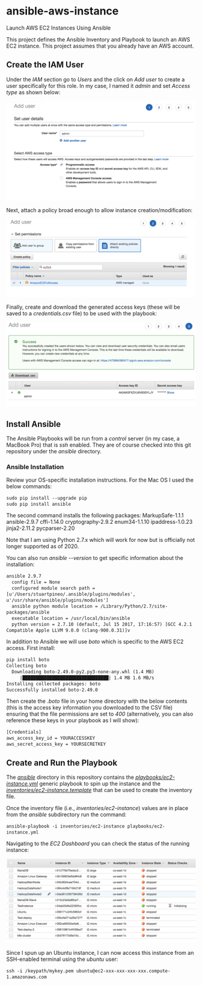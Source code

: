 # ansible-aws-instance
Launch AWS EC2 Instances Using Ansible

This project defines the Ansible Inventory and Playbook to launch an AWS EC2 instance. This project assumes that you already have an AWS account.

## Create the IAM User

Under the _IAM_ section go to _Users_ and the click on _Add user_ to create a user specifically for this role. In my case, I named it _admin_ and set _Access type_ as shown below:

![Add User](images/add_user.png)

 Next, attach a policy broad enough to allow instance creation/modification:
 
 ![Attach Policy](images/attach_policy.png)
 
 Finally, create and download the generated access keys (these will be saved to a _credentials.csv_ file) to be used with the playbook:
 
 ![Download Keys](images/download_csv.png)


## Install Ansible

The Ansible Playbooks will be run from a _control_ server (in my case, a MacBook Pro) that is _ssh_ enabled. They are of course checked into this git repository under the _ansible_ directory.

### Ansible Installation

Review your OS-specific installation instructions. For the Mac OS I used the below commands:
```
sudo pip install --upgrade pip
sudo pip install ansible
```
The second command installs the following packages: MarkupSafe-1.1.1 ansible-2.9.7 cffi-1.14.0 cryptography-2.9.2 enum34-1.1.10 ipaddress-1.0.23 jinja2-2.11.2 pycparser-2.20

Note that I am using Python 2.7.x which will work for now but is officially not longer supported as of 2020.

You can also run _ansible --version_ to get specific information about the installation:
```
ansible 2.9.7
  config file = None
  configured module search path = [u'/Users/stuartpineo/.ansible/plugins/modules', u'/usr/share/ansible/plugins/modules']
  ansible python module location = /Library/Python/2.7/site-packages/ansible
  executable location = /usr/local/bin/ansible
  python version = 2.7.10 (default, Jul 15 2017, 17:16:57) [GCC 4.2.1 Compatible Apple LLVM 9.0.0 (clang-900.0.31)]v
```

In addition to Ansible we will use _boto_ which is specific to the AWS EC2 access. First install:
```
pip install boto
Collecting boto
  Downloading boto-2.49.0-py2.py3-none-any.whl (1.4 MB)
     |████████████████████████████████| 1.4 MB 1.6 MB/s 
Installing collected packages: boto
Successfully installed boto-2.49.0
```

Then create the _.boto_ file in your home directory with the below contents (this is the access key information you downloaded to the CSV file) ensuring that the file permissions are set to _400_ (alternatively, you can also reference these keys in your playbook as I will show):
```
[Credentials]
aws_access_key_id = YOURACCESSKEY
aws_secret_access_key = YOURSECRETKEY
```

## Create and Run the Playbook

The [_ansible_](ansible) directory in this repository contains the [_playbooks/ec2-instance.yml_](ansible/playbooks/ec2-instance.yml) generic playbook to spin up the instance and the [_inventories/ec2-instance.template_](ansible/inventories/ec2-instance.template) that can be used to create the inventory file.

Once the inventory file (i.e., _inventories/ec2-instance_) values are in place from the _ansible_ subdirectory run the command:
```
ansible-playbook -i inventories/ec2-instance playbooks/ec2-instance.yml
```

Navigating to the _EC2 Dashboard_ you can check the status of the running instance:

![Running Instance](images/running_instance.png)

Since I spun up an Ubuntu instance, I can now access this instance from an SSH-enabled terminal using the _ubuntu_ user:
```
ssh -i /keypath/mykey.pem ubuntu@ec2-xxx-xxx-xxx-xxx.compute-1.amazonaws.com
```
